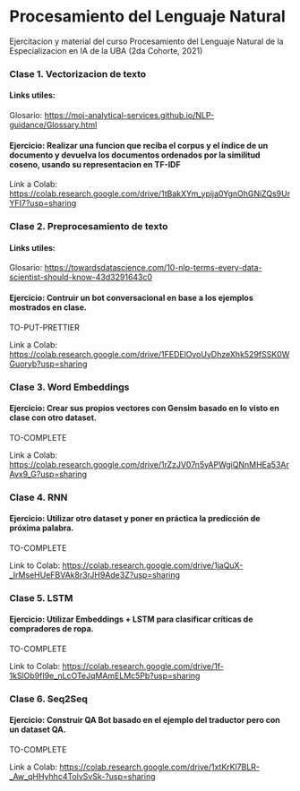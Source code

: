 # Procesamiento del Lenguaje Natural
Ejercitacion y material del curso Procesamiento del Lenguaje Natural de la Especializacion en IA de la UBA (2da Cohorte, 2021) 

### Clase 1. Vectorizacion de texto

#### Links utiles:
Glosario: https://moj-analytical-services.github.io/NLP-guidance/Glossary.html

#### Ejercicio: Realizar una funcion que reciba el corpus y el índice de un documento y devuelva los documentos ordenados por la similitud coseno, usando su representacion en TF-IDF

Link a Colab: https://colab.research.google.com/drive/1tBakXYm_ypija0YgnOhGNiZQs9UrYFI7?usp=sharing

### Clase 2. Preprocesamiento de texto

#### Links utiles:
Glosario: https://towardsdatascience.com/10-nlp-terms-every-data-scientist-should-know-43d3291643c0

#### Ejercicio: Contruir un bot conversacional en base a los ejemplos mostrados en clase.

TO-PUT-PRETTIER

Link a Colab: https://colab.research.google.com/drive/1FEDElOvoUyDhzeXhk529fSSK0WGuoryb?usp=sharing

### Clase 3. Word Embeddings

#### Ejercicio: Crear sus propios vectores con Gensim basado en lo visto en clase con otro dataset.

TO-COMPLETE

Link a Colab: https://colab.research.google.com/drive/1rZzJV07n5yAPWgiQNnMHEa53ArAvx9_G?usp=sharing

### Clase 4. RNN

#### Ejercicio: Utilizar otro dataset y poner en práctica la predicción de próxima palabra.

TO-COMPLETE

Link to Colab: https://colab.research.google.com/drive/1jaQuX-_IrMseHUeFBVAk8r3rJH9Ade3Z?usp=sharing


### Clase 5. LSTM

#### Ejercicio: Utilizar Embeddings + LSTM para clasificar críticas de compradores de ropa.

TO-COMPLETE

Link to Colab: https://colab.research.google.com/drive/1f-1kSlOb9fI9e_nLcOTeJqMAmELMc5Pb?usp=sharing

### Clase 6. Seq2Seq

#### Ejercicio: Construir QA Bot basado en el ejemplo del traductor pero con un dataset QA.

TO-COMPLETE

Link a Colab: https://colab.research.google.com/drive/1xtKrKl7BLR-_Aw_qHHyhhc4TolvSvSk-?usp=sharing
